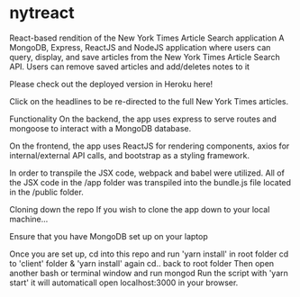 # nytreact
React-based rendition of the New York Times Article Search application
A MongoDB, Express, ReactJS and NodeJS application where users can query, display, and save articles from the New York Times Article Search API. 
Users can remove saved articles and add/deletes notes to it

Please check out the deployed version in Heroku here!

Click on the headlines to be re-directed to the full New York Times articles.

Functionality
On the backend, the app uses express to serve routes and mongoose to interact with a MongoDB database.

On the frontend, the app uses ReactJS for rendering components, axios for internal/external API calls, and bootstrap as a styling framework.

In order to transpile the JSX code, webpack and babel were utilized. All of the JSX code in the /app folder was transpiled into the bundle.js file located in the /public folder.

Cloning down the repo
If you wish to clone the app down to your local machine...

Ensure that you have MongoDB set up on your laptop

Once you are set up, cd into this repo and run 'yarn install' in root folder 
cd to 'client' folder & 'yarn install' again
cd.. back to root folder
Then open another bash or terminal window and run mongod
Run the script with 'yarn start' it will automaticall open
localhost:3000 in your browser.

